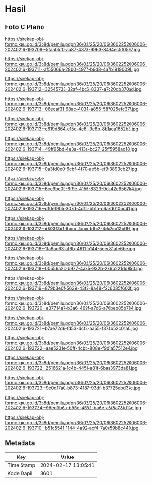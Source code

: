 # Hasil

## Foto C Plano

https://sirekap-obj-formc.kpu.go.id/3b8d/pemilu/pdpr/36/02/25/20/06/3602252006006-20240216-193709--5faa05f0-aa87-4378-9963-8494ec5f0597.jpg

https://sirekap-obj-formc.kpu.go.id/3b8d/pemilu/pdpr/36/02/25/20/06/3602252006006-20240216-193711--af55066a-28b0-4977-b9d8-4a7b19190091.jpg

https://sirekap-obj-formc.kpu.go.id/3b8d/pemilu/pdpr/36/02/25/20/06/3602252006006-20240216-193712--32545738-32af-4bc6-8337-a7c20db370ad.jpg

https://sirekap-obj-formc.kpu.go.id/3b8d/pemilu/pdpr/36/02/25/20/06/3602252006006-20240216-193713--06ecaf31-68ac-4034-a855-587025efc37f.jpg

https://sirekap-obj-formc.kpu.go.id/3b8d/pemilu/pdpr/36/02/25/20/06/3602252006006-20240216-193713--e619d864-e15c-4c6f-9e8b-8b1aca1652b3.jpg

https://sirekap-obj-formc.kpu.go.id/3b8d/pemilu/pdpr/36/02/25/20/06/3602252006006-20240216-193714--49ff95bd-4e3a-413e-bc27-25ff5958ad18.jpg

https://sirekap-obj-formc.kpu.go.id/3b8d/pemilu/pdpr/36/02/25/20/06/3602252006006-20240216-193715--0a3fd0e0-6cbf-4f70-ae5b-ef9f3893cb27.jpg

https://sirekap-obj-formc.kpu.go.id/3b8d/pemilu/pdpr/36/02/25/20/06/3602252006006-20240216-193715--6ce9bc09-6f9e-4156-8323-9da42c6567b4.jpg

https://sirekap-obj-formc.kpu.go.id/3b8d/pemilu/pdpr/36/02/25/20/06/3602252006006-20240216-193716--df0e1905-307d-4d1b-bb1a-c6a7d0105c41.jpg

https://sirekap-obj-formc.kpu.go.id/3b8d/pemilu/pdpr/36/02/25/20/06/3602252006006-20240216-193717--d503f3d1-6eee-4ccc-b6c7-4da7ee12cf86.jpg

https://sirekap-obj-formc.kpu.go.id/3b8d/pemilu/pdpr/36/02/25/20/06/3602252006006-20240216-193718--1fa8ac63-af6b-4611-b144-5eec81afe6be.jpg

https://sirekap-obj-formc.kpu.go.id/3b8d/pemilu/pdpr/36/02/25/20/06/3602252006006-20240216-193718--00556a23-b977-4a85-932b-286b221dd850.jpg

https://sirekap-obj-formc.kpu.go.id/3b8d/pemilu/pdpr/36/02/25/20/06/3602252006006-20240216-193719--879b3e0f-5639-43f3-8a48-f226085f602f.jpg

https://sirekap-obj-formc.kpu.go.id/3b8d/pemilu/pdpr/36/02/25/20/06/3602252006006-20240216-193720--e37714a7-b3a6-469f-a7d6-a70beb85b784.jpg

https://sirekap-obj-formc.kpu.go.id/3b8d/pemilu/pdpr/36/02/25/20/06/3602252006006-20240216-193721--b7ae72d6-fd53-4cf3-aa55-f374b52c01a0.jpg

https://sirekap-obj-formc.kpu.go.id/3b8d/pemilu/pdpr/36/02/25/20/06/3602252006006-20240216-193722--aae5231e-50ff-4cbb-808e-f9d1a57512e4.jpg

https://sirekap-obj-formc.kpu.go.id/3b8d/pemilu/pdpr/36/02/25/20/06/3602252006006-20240216-193722--2516621a-1c4b-4451-a81f-6baa3973da81.jpg

https://sirekap-obj-formc.kpu.go.id/3b8d/pemilu/pdpr/36/02/25/20/06/3602252006006-20240216-193723--9e0d17a0-b873-4187-93df-b37725ebd37c.jpg

https://sirekap-obj-formc.kpu.go.id/3b8d/pemilu/pdpr/36/02/25/20/06/3602252006006-20240216-193724--96ed3b6b-b95e-4562-ba6e-a8f8a73fd13e.jpg

https://sirekap-obj-formc.kpu.go.id/3b8d/pemilu/pdpr/36/02/25/20/06/3602252006006-20240216-193710--b51c5541-1144-4a92-acf4-7a0e59b8c440.jpg


## Metadata

| Key        | Value               |
| ---------- | ------------------- |
| Time Stamp | 2024-02-17 13:05:41 |
| Kode Dapil | 3601                |



